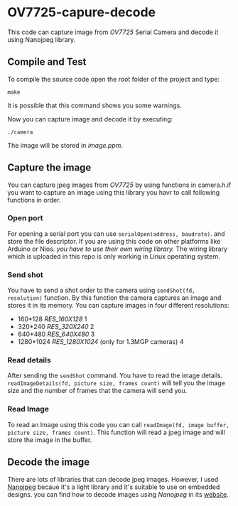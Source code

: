 # OV7725-capure-decode
This code can capture image from *OV7725* Serial Camera and decode it using Nanojpeg library.
## Compile and Test
To compile the source code open the root folder of the project and type:
```
make
```
It is possible that this command shows you some warnings.

Now you can capture image and decode it by executing:
```
./camera
```
The image will be stored in *image.ppm*.
## Capture the image
You can capture jpeg images from *OV7725* by using functions in camera.h.if you want to capture an image using this library you havr to call following functions in order.
### Open port
For opening a serial port you can use ``serialOpen(address, baudrate)``. and store the file descriptor.
If you are using this code on other platforms like Arduino or Nios. *you have to use their own wiring library.* The wiring library which is uploaded in this repo is only working in Linux operating system.
### Send shot
You have to send a shot order to the camera using ``sendShot(fd, resolution)`` function. By this function the camera captures an image and stores it in its memory.
You can capture images in four different resolutions:

* 160\*128 *RES_160X128* 1
* 320\*240 *RES_320X240* 2
* 640\*480 *RES_640X480* 3
* 1280\*1024 *RES_1280X1024* (only for 1.3MGP cameras) 4

### Read details
After sending the ``sendShot`` command. You have to read the image details. ``readImageDetails(fd, picture size, frames count)`` will tell you the image size and the number of frames that the camera will send you.
### Read Image
To read an Image using this code you can call ``readImage(fd, image buffer, picture size, frames count)``.
This function will read a jpeg image and will store the image in the buffer.
## Decode the image
There are lots of libraries that can decode jpeg images. However, I used [Nanojpeg](http://keyj.emphy.de/nanojpeg/) becaue it's a light library and it's suitable to use on embedded designs.
you can find how to decode images using  *Nanojpeg* in its [website](http://keyj.emphy.de/nanojpeg/).
